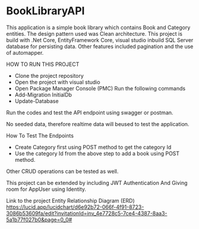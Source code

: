 # BookLibraryAPI
This application is a simple book library  which contains Book and Category entities. The design pattern used was Clean architecture.
This project is build with .Net Core, EntityFramework Core, visual studio inbuild SQL Server database for persisting data.
Other features included pagination and the use of automapper.

HOW TO RUN THIS PROJECT
- Clone the project repository
- Open the project with visual studio
- Open Package Manager Console (PMC) Run the following commands
- Add-Migration InitialDb
- Update-Database

Run the codes and test the API endpoint using swagger or postman.

No seeded data, therefore realtime data will beused to test the application.

How To Test The Endpoints
- Create Category first using POST method to get the category Id
- Use the category Id from the above step to add a book using POST method.

Other CRUD operations can be tested as well.

This project can be extended by including JWT Authentication And Giving room for AppUser using Identity.

Link to the project Entity Relationship Diagram (ERD)
https://lucid.app/lucidchart/d6e92b72-066f-4f91-8723-3086b53609fa/edit?invitationId=inv_4e7728c5-7ce4-4387-8aa3-5a1b77f027b0&page=0_0#
